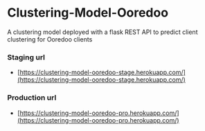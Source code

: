 # Clustering-Model-Ooredoo

A clustering model deployed with a flask REST API to predict client clustering for Ooredoo clients

### Staging url

- [https://clustering-model-ooredoo-stage.herokuapp.com/](https://clustering-model-ooredoo-stage.herokuapp.com/)

### Production url

- [https://clustering-model-ooredoo-pro.herokuapp.com/](https://clustering-model-ooredoo-pro.herokuapp.com/)
